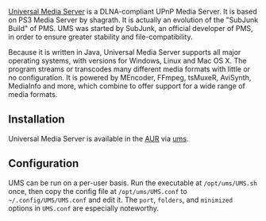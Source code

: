 [Universal Media Server](http://www.universalmediaserver.com/) is a DLNA-compliant UPnP Media Server. It is based on PS3 Media Server by shagrath. It is actually an evolution of the "SubJunk Build" of PMS. UMS was started by SubJunk, an official developer of PMS, in order to ensure greater stability and file-compatibility.

Because it is written in Java, Universal Media Server supports all major operating systems, with versions for Windows, Linux and Mac OS X. The program streams or transcodes many different media formats with little or no configuration. It is powered by MEncoder, FFmpeg, tsMuxeR, AviSynth, MediaInfo and more, which combine to offer support for a wide range of media formats.

## Installation

Universal Media Server is available in the [AUR](/index.php/AUR "AUR") via [ums](https://aur.archlinux.org/packages/ums/).

## Configuration

UMS can be run on a per-user basis. Run the executable at `/opt/ums/UMS.sh` once, then copy the config file at `/opt/ums/UMS.conf` to `~/.config/UMS/UMS.conf` and edit it. The `port`, `folders`, and `minimized` options in `UMS.conf` are especially noteworthy.